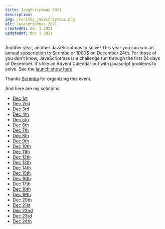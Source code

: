 ```yaml
---
title: JavaScriptmas 2021
description:
img: /scrimba_javascriptmas.png
alt: Javascriptmas 2021
createdAt: dec 1 2021
updatedAt: dec 1 2021
---
```


Another year, another JavaScriptmas to solve! This year you can win an annual subscription to Scrimba or 1000$ on December 24th.
For those of you don't know, JavaScriptmas is a challenge run through the first 24 days of December. It's like an Advent Calendar but with javascript problems to solve. See the [launch show here](https://www.youtube.com/watch?v=ZGLxj14xkNo)

Thanks [Scrimba](https://scrimba.com) for organizing this event.

And here are my solutions:

-   [Dec 1st](https://t.co/fJGymK53mK)
-   [Dec 2nd](https://t.co/NEbZyvnAnV)
-   [Dec 3rd](https://t.co/eJomZBjERI)
-   [Dec 4th](https://t.co/X4kaAN2t0W)
-   [Dec 5th](https://t.co/3bu9TnCePV)
-   [Dec 6th](https://t.co/elCFsaLCMA)
-   [Dec 7th](https://t.co/2OKJ7T4JUO)
-   [Dec 8th](https://t.co/chjURzWhWa)
-   [Dec 9th](https://t.co/OeNZMitUDq)
-   [Dec 10th](https://t.co/OofKhuxCmo)
-   [Dec 11th](https://t.co/e6X5misntv)
-   [Dec 12th](https://t.co/GirSqIJyPH)
-   [Dec 13th](https://t.co/PJibtMZI1o)
-   [Dec 14th](https://t.co/Q2QeCJpDxT)
-   [Dec 15th](https://t.co/MjXMXjVaWN)
-   [Dec 16th](https://t.co/tfuHSj42Wu)
-   [Dec 17th](https://t.co/jmhH1Vjihs)
-   [Dec 18th](https://t.co/Iu8veOKlZv)
-   [Dec 19th](https://t.co/hKIvvMe8Ns)
-   [Dec 20th](https://t.co/KbFaD7msR9)
-   [Dec 21st](https://t.co/foUfU9wxd8)
-   [Dec 22nd](https://t.co/GQo8ohMWm5)
-   [Dec 23rd](https://t.co/lIxQ7gWHGV)
-   [Dec 24th](https://t.co/RWrmy1KBsz)
